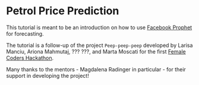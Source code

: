 # Petrol Price Prediction
This tutorial is meant to be an introduction on how to use [Facebook Prophet](https://facebook.github.io/prophet/) for forecasting.

The tutorial is a follow-up of the project `Peep-peep-peep` developed by Larisa Manciu, Ariona Mahmutaj, ??? ???, and Marta Moscati for the first [Female Coders Hackathon](https://www.meetup.com/female-coders-linz/events/286136444/).

Many thanks to the mentors - Magdalena Radinger in particular - for their support in developing the project!

